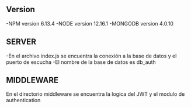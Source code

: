 ## Version 
-NPM version 6.13.4 
-NODE version 12.16.1
-MONGODB version 4.0.10 


## SERVER 
-En el archivo index.js se encuentra la conexión a la base de datos y el puerto de escucha 
-El nombre de la base de datos es db_auth 

## MIDDLEWARE 
En el directorio middleware se encuentra la logica del JWT y el modulo de authentication 





